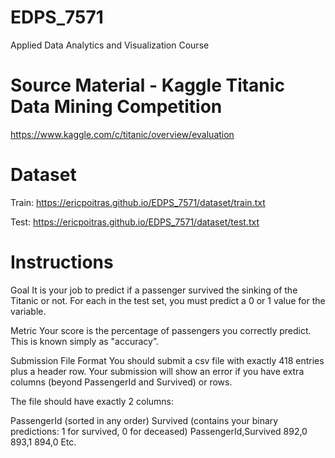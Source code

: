 # EDPS_7571
Applied Data Analytics and Visualization Course

# Source Material - Kaggle Titanic Data Mining Competition

https://www.kaggle.com/c/titanic/overview/evaluation

# Dataset

Train: https://ericpoitras.github.io/EDPS_7571/dataset/train.txt

Test: https://ericpoitras.github.io/EDPS_7571/dataset/test.txt

# Instructions 

Goal
It is your job to predict if a passenger survived the sinking of the Titanic or not. 
For each in the test set, you must predict a 0 or 1 value for the variable.

Metric
Your score is the percentage of passengers you correctly predict. This is known simply as "accuracy”.

Submission File Format
You should submit a csv file with exactly 418 entries plus a header row. Your submission will show an error if you have extra columns (beyond PassengerId and Survived) or rows.

The file should have exactly 2 columns:

PassengerId (sorted in any order)
Survived (contains your binary predictions: 1 for survived, 0 for deceased)
PassengerId,Survived
 892,0
 893,1
 894,0
 Etc.

